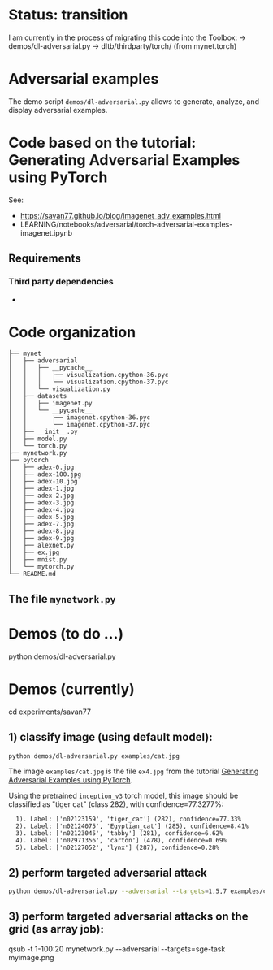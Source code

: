 # Status: transition

I am currently in the process of migrating this code into the Toolbox:
-> demos/dl-adversarial.py
-> dltb/thirdparty/torch/   (from mynet.torch)


# Adversarial examples

The demo script `demos/dl-adversarial.py` allows to generate, analyze,
and display adversarial examples.



# Code based on the tutorial: Generating Adversarial Examples using PyTorch

See: 
 * https://savan77.github.io/blog/imagenet_adv_examples.html
 * LEARNING/notebooks/adversarial/torch-adversarial-examples-imagenet.ipynb

## Requirements

### Third party dependencies

* 

# Code organization

```
├── mynet
│   ├── adversarial
│   │   ├── __pycache__
│   │   │   ├── visualization.cpython-36.pyc
│   │   │   └── visualization.cpython-37.pyc
│   │   └── visualization.py
│   ├── datasets
│   │   ├── imagenet.py
│   │   └── __pycache__
│   │       ├── imagenet.cpython-36.pyc
│   │       └── imagenet.cpython-37.pyc
│   ├── __init__.py
│   ├── model.py
│   └── torch.py
├── mynetwork.py
├── pytorch
│   ├── adex-0.jpg
│   ├── adex-100.jpg
│   ├── adex-10.jpg
│   ├── adex-1.jpg
│   ├── adex-2.jpg
│   ├── adex-3.jpg
│   ├── adex-4.jpg
│   ├── adex-5.jpg
│   ├── adex-7.jpg
│   ├── adex-8.jpg
│   ├── adex-9.jpg
│   ├── alexnet.py
│   ├── ex.jpg
│   ├── mnist.py
│   └── mytorch.py
└── README.md
```

## The file `mynetwork.py`



# Demos (to do ...)

python demos/dl-adversarial.py



# Demos (currently)

cd experiments/savan77


## 1) classify image (using default model):

```sh
python demos/dl-adversarial.py examples/cat.jpg
```

The image `examples/cat.jpg` is the file `ex4.jpg` from the
tutorial [Generating Adversarial Examples using PyTorch](https://savan77.github.io/blog/imagenet_adv_examples.html).

Using the pretrained `inception_v3` torch model, this image should be
classified as "tiger cat" (class 282), with confidence=77.3277%:
```
  1). Label: ['n02123159', 'tiger_cat'] (282), confidence=77.33%
  2). Label: ['n02124075', 'Egyptian_cat'] (285), confidence=8.41%
  3). Label: ['n02123045', 'tabby'] (281), confidence=6.62%
  4). Label: ['n02971356', 'carton'] (478), confidence=0.69%
  5). Label: ['n02127052', 'lynx'] (287), confidence=0.28%
```

## 2) perform targeted adversarial attack

```sh
python demos/dl-adversarial.py --adversarial --targets=1,5,7 examples/cat.jpg
```

## 3) perform targeted adversarial attacks on the grid (as array job):

   qsub -t 1-100:20 mynetwork.py --adversarial --targets=sge-task myimage.png


